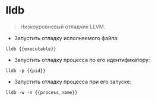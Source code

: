 # lldb

> Низкоуровневый отладчик LLVM.

- Запустить отладку исполняемого файла:

`lldb {{executable}}`

- Запустить отладку процесса по его идентификатору:

`lldb -p {{pid}}`

- Запустить отладку процесса при его запуске:

`lldb -w -n {{process_name}}`

